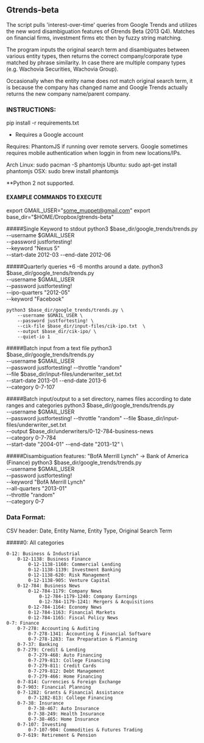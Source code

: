 
## Gtrends-beta

The script pulls 'interest-over-time' queries from Google Trends and utilizes the new word disambiguation features of Gtrends Beta (2013 Q4). Matches on financial firms, investment firms etc then by fuzzy string matching.


The program inputs the original search term and disambiguates between various
entity types, then returns the correct company/corporate type matched by phrase similarity. In case there are multiple company types (e.g. Wachovia Securities, Wachovia Group).

Occasionally when the entity name does not match original search term, it is because the company has changed name and Google Trends actually returns the new company name/parent company.



### INSTRUCTIONS:
pip install -r requirements.txt
- Requires a Google account

Requires: PhantomJS if running over remote servers. Google sometimes requires mobile authentication when loggin in from new locations/IPs.

Arch Linux: sudo pacman -S phantomjs
Ubuntu: sudo apt-get install phantomjs
OSX:    sudo brew install phantomjs

**Python 2 not supported.


#### EXAMPLE COMMANDS TO EXECUTE
export GMAIL_USER="some_muppet@gmail.com"
export base_dir="$HOME/Dropbox/gtrends-beta"


#####Single Keyword to stdout
    python3 $base_dir/google_trends/trends.py \
        --username $GMAIL_USER \
        --password justfortesting! \
        --keyword "Nexus 5"  \
        --start-date 2012-03 --end-date 2012-06



#####Quarterly queries +6 -6 months around a date.
    python3 $base_dir/google_trends/trends.py \
        --username $GMAIL_USER \
        --password justfortesting! \
        --ipo-quarters "2012-05" \
        --keyword "Facebook"



    python3 $base_dir/google_trends/trends.py \
        --username $GMAIL_USER \
        --password justfortesting! \
        --cik-file $base_dir/input-files/cik-ipo.txt  \
        --output $base_dir/cik-ipo/ \
        --quiet-io 1




#####Batch input from a text file
    python3 $base_dir/google_trends/trends.py \
        --username $GMAIL_USER \
        --password justfortesting! --throttle "random" \
        --file $base_dir/input-files/underwriter_set.txt  \
        --start-date 2013-01 --end-date 2013-6 \
        --category 0-7-107


#####Batch input/output to a set directory, names files according to date ranges and categories
    python3 $base_dir/google_trends/trends.py \
        --username $GMAIL_USER \
        --password justfortesting! --throttle "random"
        --file $base_dir/input-files/underwriter_set.txt  \
        --output $base_dir/underwriters/0-12-784-business-news \
        --category 0-7-784 \
        --start-date "2004-01" --end-date "2013-12" \

#####Disambiguation features: "BofA Merrill Lynch" -> Bank of America (Finance)
    python3 $base_dir/google_trends/trends.py \
        --username $GMAIL_USER \
        --password justfortesting! \
        --keyword "BofA Merrill Lynch" \
        --all-quarters "2013-01"   \
        --throttle "random" \
        --category 0-7



### Data Format:
CSV header:
Date, Entity Name, Entity Type, Original Search Term



#####0: All categories

    0-12: Business & Industrial
        0-12-1138: Business Finance
            0-12-1138-1160: Commercial Lending
            0-12-1138-1139: Investment Banking
            0-12-1138-620: Risk Management
            0-12-1138-905: Venture Capital
        0-12-784: Business News
            0-12-784-1179: Company News
                0-12-784-1179-1240: Company Earnings
                0-12-784-1179-1241: Mergers & Acquisitions
            0-12-784-1164: Economy News
            0-12-784-1163: Financial Markets
            0-12-784-1165: Fiscal Policy News
    0-7: Finance
        0-7-278: Accounting & Auditing
            0-7-278-1341: Accounting & Financial Software
            0-7-278-1283: Tax Preparation & Planning
        0-7-37: Banking
        0-7-279: Credit & Lending
            0-7-279-468: Auto Financing
            0-7-279-813: College Financing
            0-7-279-811: Credit Cards
            0-7-279-812: Debt Management
            0-7-279-466: Home Financing
        0-7-814: Currencies & Foreign Exchange
        0-7-903: Financial Planning
        0-7-1282: Grants & Financial Assistance
            0-7-1282-813: College Financing
        0-7-38: Insurance
            0-7-38-467: Auto Insurance
            0-7-38-249: Health Insurance
            0-7-38-465: Home Insurance
        0-7-107: Investing
            0-7-107-904: Commodities & Futures Trading
        0-7-619: Retirement & Pension






